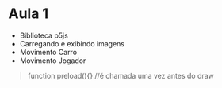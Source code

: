# Aula 1

- Biblioteca p5js
- Carregando e exibindo imagens
- Movimento Carro
- Movimento Jogador

>function preload(){} //é chamada uma vez antes do draw

